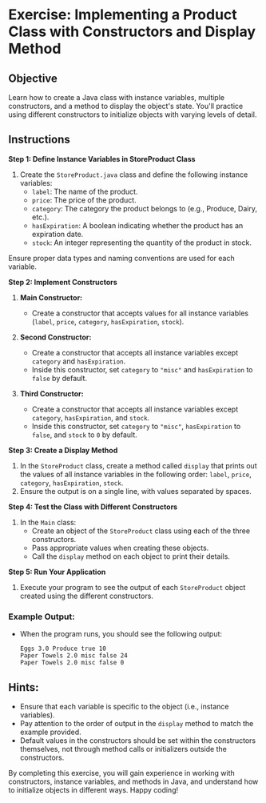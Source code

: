 # Exercise: Implementing a Product Class with Constructors and Display Method

## Objective
Learn how to create a Java class with instance variables, multiple constructors, and a method to display the object's state. You'll practice using different constructors to initialize objects with varying levels of detail.

## Instructions

**Step 1: Define Instance Variables in StoreProduct Class**

1. Create the `StoreProduct.java` class and define the following instance variables:
    - `label`: The name of the product.
    - `price`: The price of the product.
    - `category`: The category the product belongs to (e.g., Produce, Dairy, etc.).
    - `hasExpiration`: A boolean indicating whether the product has an expiration date.
    - `stock`: An integer representing the quantity of the product in stock.

Ensure proper data types and naming conventions are used for each variable.

**Step 2: Implement Constructors**

1. **Main Constructor:**
    - Create a constructor that accepts values for all instance variables (`label`, `price`, `category`, `hasExpiration`, `stock`).

2. **Second Constructor:**
    - Create a constructor that accepts all instance variables except `category` and `hasExpiration`.
    - Inside this constructor, set `category` to `"misc"` and `hasExpiration` to `false` by default.

3. **Third Constructor:**
    - Create a constructor that accepts all instance variables except `category`, `hasExpiration`, and `stock`.
    - Inside this constructor, set `category` to `"misc"`, `hasExpiration` to `false`, and `stock` to `0` by default.

**Step 3: Create a Display Method**

1. In the `StoreProduct` class, create a method called `display` that prints out the values of all instance variables in the following order: `label`, `price`, `category`, `hasExpiration`, `stock`.
2. Ensure the output is on a single line, with values separated by spaces.

**Step 4: Test the Class with Different Constructors**

1. In the `Main` class:
    - Create an object of the `StoreProduct` class using each of the three constructors.
    - Pass appropriate values when creating these objects.
    - Call the `display` method on each object to print their details.

**Step 5: Run Your Application**

1. Execute your program to see the output of each `StoreProduct` object created using the different constructors.

### Example Output:

- When the program runs, you should see the following output:

  ```
  Eggs 3.0 Produce true 10
  Paper Towels 2.0 misc false 24
  Paper Towels 2.0 misc false 0
  ```

## Hints:

- Ensure that each variable is specific to the object (i.e., instance variables).
- Pay attention to the order of output in the `display` method to match the example provided.
- Default values in the constructors should be set within the constructors themselves, not through method calls or initializers outside the constructors.

By completing this exercise, you will gain experience in working with constructors, instance variables, and methods in Java, and understand how to initialize objects in different ways. Happy coding!
